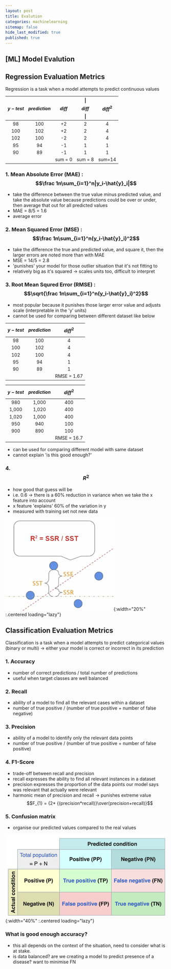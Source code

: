 ```yaml
---
layout: post
title: Evalution
categories: machinelearning
sitemap: false
hide_last_modified: true
published: true
---
```

## [ML] Model Evalution

## Regression Evaluation Metrics
Regression is a task when a model attempts to predict continuous values

| $${y-test}$$ | $${prediction}$$ | $${diff}$$ | &#124;$${diff}$$&#124; | $${diff}^2$$ |
|:-----------:|:-----------:|:-----------:|:-----------:|:-----------:|
| 98          | 100         | +2          | 2           | 4 |
| 100         | 102         | +2          | 2           | 4 |
| 102         | 100         | -2          | 2           | 4 |
| 95          | 94          | -1          | 1           | 1 |
| 90          | 89          | -1          | 1           | 1 |
| | | sum = 0 | sum = 8 | sum=14 |

### 1. Mean Absolute Error (MAE) : $$\frac 1n\sum_{i=1}^n|y_i-\hat{y}_i|$$
* take the difference between the true value minus predicted value, and take the absolute value because predictions could be over or under, then average that out for all predicted values
* MAE = 8/5 = 1.6
* average error

### 2. Mean Squared Error (MSE) : $$\frac 1n\sum_{i=1}^n(y_i-\hat{y}_i)^2$$
* take the difference the true and predicted value, and square it, then the larger errors are noted more than with MAE
* MSE = 14/5 = 2.8
* 'punishes' your model for those outlier situation that it's not fitting to
* relatively big as it's squared -> scales units too, difficult to interpret

### 3. Root Mean Squred Error (RMSE) :  $$\sqrt{\frac 1n\sum_{i=1}^n(y_i-\hat{y}_i)^2}$$
* most popular because it punishes those larger error value and adjusts scale (interpretable in the 'y' units)
* cannot be used for comparing between different dataset like below

| $${y-test}$$ | $${prediction}$$ | $${diff}^2$$ |
|:-----------:|:-----------:|:-----------:|
| 98          | 100         | 4 |
| 100         | 102         | 4 |
| 102         | 100         | 4 |
| 95          | 94          | 1 |
| 90          | 89          | 1 |
| | | RMSE = 1.67|

| $${y-test}$$ | $${prediction}$$ | $${diff}^2$$ |
|:-----------:|:-----------:|:-----------:|
| 980         | 1,000       | 400 |
| 1,000       | 1,020       | 400 |
| 1,020       | 1,000       | 400 |
| 950         | 940         | 100 |
| 900         | 890         | 100 |
| | | RMSE = 16.7|

* can be used for comparing different model with same dataset
* cannot explain 'is this good enough?'

### 4. $${R}^2$$
* how good that guess will be
* i.e. 0.6 -> there is a 60% reduction in variance when we take the x feature into account
* x feature 'explains' 60% of the variation in y
* measured with training set not new data

![evaluation-1](/assets/img/post/machine_learning/RSquared.png){:width="20%" :.centered loading="lazy"}

## Classification Evaluation Metrics
Classification is a task when a model attempts to predict categorical values (binary or multi)
-> either your model is correct or incorrect in its prediction

### 1. Accuracy
* number of correct predictions / total number of predictions
* useful when target classes are well balanced

### 2. Recall
* ability of a model to find all the relevant cases within a dataset
* number of true positive / (number of true positive + number of false negative)

### 3. Precision
* ability of a model to identify only the relevant data points
* number of true positive / (number of true positive + number of false positive)

### 4. F1-Score
* trade-off between recall and precision
* recall expresses the ability to find all relevant instances in a dataset
* precision expresses the proportion of the data points our model says was relevant that actually were relevant
* harmonic mean of precision and recall -> punishes extreme value
$$F_{1} = {2* {(precision*recall)}\over(precision+recall)}$$

### 5. Confusion matrix
* organise our predicted values compared to the real values 

![evaluation-2](/assets/img/post/machine_learning/ConfusionMatrix.png){:width="40%" :.centered loading="lazy"}

### What is good enough accuracy?
* this all depends on the context of the situation, need to consider what is at stake.
* is data balanced? are we creating a model to predict presence of a disease? want to minimise FN
